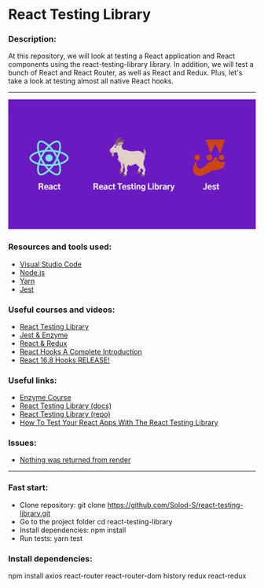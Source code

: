 # React Testing Library

### Description:

At this repository, we will look at testing a React application and React components using the react-testing-library library. In addition, we will test a bunch of React and React Router, as well as React and Redux. Plus, let's take a look at testing almost all native React hooks.

---

![ Demo](/img/image.jpeg)

### Resources and tools used:

- [Visual Studio Code](https://code.visualstudio.com)
- [Node.js](https://nodejs.org/en/)
- [Yarn](https://yarnpkg.com)
- [Jest](https://marketplace.visualstudio.com/items?itemName=Orta.vscode-jest)

### Useful courses and videos:

- [React Testing Library](https://www.youtube.com/playlist?list=PLNkWIWHIRwMFPcbK0AJVBYyNveXmMZhMS)
- [Jest & Enzyme](https://www.youtube.com/playlist?list=PLNkWIWHIRwMFPcbK0AJVBYyNveXmMZhMS)
- [React & Redux](https://www.youtube.com/playlist?list=PLNkWIWHIRwME_Gv2vlWAR6TfeSXylYfw4)
- [React Hooks A Complete Introduction](https://youtu.be/X6j7Y7tp3_c)
- [React 16.8 Hooks RELEASE!](https://youtu.be/19EmLE2mZ1Q)

### Useful links:

- [Enzyme Course](https://www.youtube.com/playlist?list=PLNkWIWHIRwMFPcbK0AJVBYyNveXmMZhMS)
- [React Testing Library (docs)](https://testing-library.com)
- [React Testing Library (repo)](https://github.com/testing-library/react-testing-library)
- [How To Test Your React Apps With The React Testing Library](https://www.smashingmagazine.com/2020/07/react-apps-testing-library/)

### Issues:

- [Nothing was returned from render](https://github.com/testing-library/react-testing-library/issues/663)

---

### Fast start:

- Clone repository: git clone https://github.com/Solod-S/react-testing-library.git
- Go to the project folder cd react-testing-library
- Install dependencies: npm install
- Run tests: yarn test

### Install dependencies:

npm install axios react-router react-router-dom history redux react-redux
